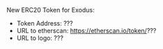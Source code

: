 New ERC20 Token for Exodus:

- Token Address: ???
- URL to etherscan: https://etherscan.io/token/???
- URL to logo: ???
